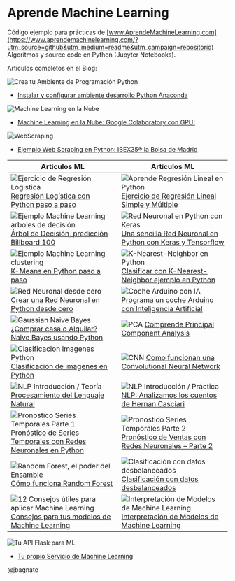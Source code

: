 # Aprende Machine Learning
Código ejemplo para prácticas de [www.AprendeMachineLearning.com](https://www.aprendemachinelearning.com/?utm_source=github&utm_medium=readme&utm_campaign=repositorio) Algoritmos y source code en Python (Jupyter Notebooks).

Artículos completos en el Blog:

![Crea tu Ambiente de Programación Python](https://i2.wp.com/www.aprendemachinelearning.com/wp-content/uploads/2018/03/Instalar-Python-Anaconda.png?w=480)

* [Instalar y configurar ambiente desarrollo Python Anaconda](http://www.aprendemachinelearning.com/instalar-ambiente-de-desarrollo-python-anaconda-para-aprendizaje-automatico/?utm_source=github&utm_medium=readme&utm_campaign=repositorio)

![Machine Learning en la Nube](https://i0.wp.com/www.aprendemachinelearning.com/wp-content/uploads/2019/02/machine-learning-en-la-nube.png?w=480)

* [Machine Learning en la Nube: Google Colaboratory con GPU!](http://www.aprendemachinelearning.com/machine-learning-en-la-nube-google-colaboratory-con-gpu/?utm_source=github&utm_medium=readme&utm_campaign=repositorio)

![WebScraping](https://i0.wp.com/www.aprendemachinelearning.com/wp-content/uploads/2019/01/webscraping-en-python.png?w=480)

* [Ejemplo Web Scraping en Python: IBEX35® la Bolsa de Madrid](http://www.aprendemachinelearning.com/ejemplo-web-scraping-python-ibex35-bolsa-valores/?utm_source=github&utm_medium=readme&utm_campaign=repositorio)

| Artículos ML | Artículos ML |
| ------------- | ----------- |
| ![Ejercicio de Regresión Logistica](https://i2.wp.com/www.aprendemachinelearning.com/wp-content/uploads/2017/11/regresionlogistica-machine-learning.png?w=360) [Regresión Logística con Python paso a paso](http://www.aprendemachinelearning.com/regresion-logistica-con-python-paso-a-paso/?utm_source=github&utm_medium=readme&utm_campaign=repositorio) | ![Aprende Regresión Lineal en Python](https://i0.wp.com/www.aprendemachinelearning.com/wp-content/uploads/2018/05/regresion_linear_poster.png?w=360) [Ejercicio de Regresión Lineal Simple y Múltiple](http://www.aprendemachinelearning.com/regresion-lineal-en-espanol-con-python/?utm_source=github&utm_medium=readme&utm_campaign=repositorio) |
| ![Ejemplo Machine Learning arboles de decisión](https://i2.wp.com/www.aprendemachinelearning.com/wp-content/uploads/2018/04/arbol-de-desicion-python.png?w=360) [Árbol de Decisión, predicción Billboard 100](http://www.aprendemachinelearning.com/arbol-de-decision-en-python-clasificacion-y-prediccion/?utm_source=github&utm_medium=readme&utm_campaign=repositorio) | ![Red Neuronal en Python con Keras](https://i2.wp.com/www.aprendemachinelearning.com/wp-content/uploads/2018/05/red-neuronal-python-keras.png?w=360) [Una sencilla Red Neuronal en Python con Keras y Tensorflow](http://www.aprendemachinelearning.com/una-sencilla-red-neuronal-en-python-con-keras-y-tensorflow/?utm_source=github&utm_medium=readme&utm_campaign=repositorio) |
| ![Ejemplo Machine Learning clustering](https://i2.wp.com/www.aprendemachinelearning.com/wp-content/uploads/2018/03/k-means-algoritmo-aprende.png?w=360) [K-Means en Python paso a paso](http://www.aprendemachinelearning.com/k-means-en-python-paso-a-paso/?utm_source=github&utm_medium=readme&utm_campaign=repositorio) | ![K-Nearest-Neighbor en Python](https://i0.wp.com/www.aprendemachinelearning.com/wp-content/uploads/2018/07/k-Nearest-Neighbor-algoritmo.png?w=360) [Clasificar con K-Nearest-Neighbor ejemplo en Python](http://www.aprendemachinelearning.com/clasificar-con-k-nearest-neighbor-ejemplo-en-python/?utm_source=github&utm_medium=readme&utm_campaign=repositorio) |
| ![Red Neuronal desde cero](https://i0.wp.com/www.aprendemachinelearning.com/wp-content/uploads/2018/07/Crea-Red-neuronal-cero.png?w=360) [Crear una Red Neuronal en Python desde cero](http://www.aprendemachinelearning.com/crear-una-red-neuronal-en-python-desde-cero/?utm_source=github&utm_medium=readme&utm_campaign=repositorio) | ![Coche Arduino con IA](https://i2.wp.com/www.aprendemachinelearning.com/wp-content/uploads/2018/08/programa_choche_arduino.png?w=360) [Programa un coche Arduino con Inteligencia Artificial](http://www.aprendemachinelearning.com/programa-un-coche-arduino-con-inteligencia-artificial/?utm_source=github&utm_medium=readme&utm_campaign=repositorio) |
| ![Gaussian Naive Bayes](https://i0.wp.com/www.aprendemachinelearning.com/wp-content/uploads/2018/08/Comprar_o_alquilar.png?w=360) [¿Comprar casa o Alquilar? Naive Bayes usando Python](http://www.aprendemachinelearning.com/comprar-casa-o-alquilar-naive-bayes-usando-python/?utm_source=github&utm_medium=readme&utm_campaign=repositorio) | ![PCA](https://i0.wp.com/www.aprendemachinelearning.com/wp-content/uploads/2018/10/pca_aprende_ml.png?w=360) [Comprende Principal Component Analysis](http://www.aprendemachinelearning.com/comprende-principal-component-analysis/?utm_source=github&utm_medium=readme&utm_campaign=repositorio) |
| ![Clasificacion imagenes Python](https://i0.wp.com/www.aprendemachinelearning.com/wp-content/uploads/2018/11/red_neuronal_convolucional_post.png?w=360) [Clasificacion de imagenes en Python](http://www.aprendemachinelearning.com/clasificacion-de-imagenes-en-python/?utm_source=github&utm_medium=readme&utm_campaign=repositorio) | ![CNN](https://i2.wp.com/www.aprendemachinelearning.com/wp-content/uploads/2018/11/portada_cnn.png?w=360) [Como funcionan una Convolutional Neural Network](http://www.aprendemachinelearning.com/como-funcionan-las-convolutional-neural-networks-vision-por-ordenador/?utm_source=github&utm_medium=readme&utm_campaign=repositorio) |
| ![NLP](https://i1.wp.com/www.aprendemachinelearning.com/wp-content/uploads/2018/12/nlp_blog.png?w=360) Introducción / Teoría [Procesamiento del Lenguaje Natural](http://www.aprendemachinelearning.com/procesamiento-del-lenguaje-natural-nlp/?utm_source=github&utm_medium=readme&utm_campaign=repositorio) | ![NLP](https://i1.wp.com/www.aprendemachinelearning.com/wp-content/uploads/2019/01/PLN-ejercicio-python.png?w=360) Introducción / Práctica [NLP: Analizamos los cuentos de Hernan Casciari](http://www.aprendemachinelearning.com/ejercicio-nlp-cuentos-de-hernan-casciari-python-espanol/?utm_source=github&utm_medium=readme&utm_campaign=repositorio) |
| ![Pronostico Series Temporales Parte 1](https://i2.wp.com/www.aprendemachinelearning.com/wp-content/uploads/2019/02/pronostico_red_neuronal.png?w=360) [Pronóstico de Series Temporales con Redes Neuronales en Python](http://www.aprendemachinelearning.com/pronostico-de-series-temporales-con-redes-neuronales-en-python/?utm_source=github&utm_medium=readme&utm_campaign=repositorio) | ![Pronostico Series Temporales Parte 2](https://i0.wp.com/www.aprendemachinelearning.com/wp-content/uploads/2019/03/Series-Temporales-python-nn.png?w=360) [Pronóstico de Ventas con Redes Neuronales – Parte 2](http://www.aprendemachinelearning.com/pronostico-de-ventas-redes-neuronales-python-embeddings/?utm_source=github&utm_medium=readme&utm_campaign=repositorio) |
| ![Random Forest, el poder del Ensamble](https://i2.wp.com/www.aprendemachinelearning.com/wp-content/uploads/2019/06/algoritmo-random-forest.png?w=360) [Cómo funciona Random Forest](https://www.aprendemachinelearning.com/random-forest-el-poder-del-ensamble/?utm_source=github&utm_medium=readme&utm_campaign=repositorio) | ![Clasificación con datos desbalanceados](https://i1.wp.com/www.aprendemachinelearning.com/wp-content/uploads/2019/05/clases-desbalanceadas-1.png?w=360) [Clasificación con datos desbalanceados](https://www.aprendemachinelearning.com/clasificacion-con-datos-desbalanceados/?utm_source=github&utm_medium=readme&utm_campaign=repositorio) |
| ![12 Consejos útiles para aplicar Machine Learning](https://i0.wp.com/www.aprendemachinelearning.com/wp-content/uploads/2019/04/consejos_ml.png?w=360) [Consejos para tus modelos de Machine Learning](https://www.aprendemachinelearning.com/12-consejos-utiles-para-aplicar-machine-learning/?utm_source=github&utm_medium=readme&utm_campaign=repositorio) | ![Interpretación de Modelos de Machine Learning](https://i2.wp.com/www.aprendemachinelearning.com/wp-content/uploads/2019/04/Interpretacion_modelos.png?w=360) [Interpretación de Modelos de Machine Learning](https://www.aprendemachinelearning.com/interpretacion-de-modelos-de-machine-learning/?utm_source=github&utm_medium=readme&utm_campaign=repositorio) |

![Tu API Flask para ML](https://i1.wp.com/www.aprendemachinelearning.com/wp-content/uploads/2019/07/flask_python_ml.png?w=480)

* [Tu propio Servicio de Machine Learning](https://www.aprendemachinelearning.com/tu-propio-servicio-de-machine-learning/?utm_source=github&utm_medium=readme&utm_campaign=repositorio)

@jbagnato
